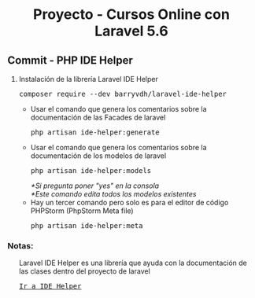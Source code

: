 
<!-- Title -->
<h1 align="center">Proyecto - Cursos Online con Laravel 5.6</h1>
<!-- End Title -->

<!-- Commit name -->
<h2>Commit - <strong>PHP IDE Helper</strong></h2>
<!-- End Commit name -->

<!-- Commit instructions -->
<ol>
  <li>
    Instalación de la librería Laravel IDE Helper
    <pre>composer require --dev barryvdh/laravel-ide-helper</pre>
    <ul>
      <li>
        Usar el comando que genera los comentarios sobre la documentación de las Facades de laravel
        <pre>php artisan ide-helper:generate</pre>
      </li>
      <li>
        Usar el comando que genera los comentarios sobre la documentación de los modelos de laravel
        <pre>php artisan ide-helper:models</pre>
        <em>*Si pregunta poner "yes" en la consola</em>
        <br>
        <em>*Este comando edita todos los modelos existentes</em>
      </li>
      <li>
        Hay un tercer comando pero solo es para el editor de código PHPStorm (PhpStorm Meta file)
        <pre>php artisan ide-helper:meta</pre>
      </li>
    </ul>
  </li>
</ol>
<!-- End Commit instructions -->

<!-- Notes -->
<h3>Notas:</h3>
<ul>
  Laravel IDE Helper es una librería que ayuda con la documentación de las clases dentro del proyecto de laravel
  <pre><a href="https://github.com/barryvdh/laravel-ide-helper">Ir a IDE Helper</a></pre>
</ul>

<em></em>
<!-- End notes -->